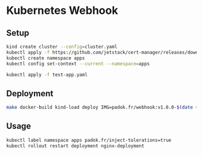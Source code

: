 # Kubernetes Webhook

## Setup

```bash
kind create cluster --config=cluster.yaml
kubectl apply -f https://github.com/jetstack/cert-manager/releases/download/v1.1.0/cert-manager.yaml
kubectl create namespace apps
kubectl config set-context --current --namespace=apps
```

```bash
kubectl apply -f test-app.yaml
```

## Deployment

```bash
make docker-build kind-load deploy IMG=padok.fr/webhook:v1.0.0-$(date +%s)
```

## Usage

```bash
kubectl label namespace apps padok.fr/inject-tolerations=true
kubectl rollout restart deployment nginx-deployment
```
